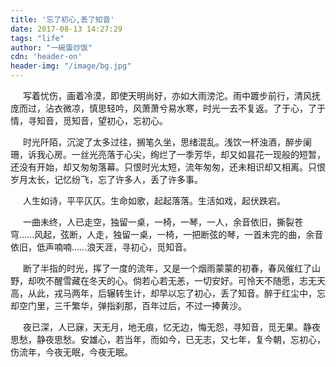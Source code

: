 ```yaml
---
title: '忘了初心,丢了知音'
date: 2017-08-13 14:27:29
tags: "life"
author: "一碗蛋炒饭"
cdn: 'header-on'
header-img: "/image/bg.jpg"
---
```

<span style="display:inline-block;width: 20px"></span>写着忧伤，画着冷漠，即使天明尚好，亦如大雨滂沱。雨中踱步前行，清风抚庞而过，沾衣微凉，慎思轻吟，风萧萧兮易水寒，时光一去不复返。了于心，了于情，寻知音，觅知音，望初心，忘初心。

<span style="display:inline-block;width: 20px"></span>时光阡陌，沉淀了太多过往，搁笔久坐，思绪混乱。浅饮一杯浊酒，醉步阑珊，诉我心房。一丝光亮落于心尖，绚烂了一季芳华，却又如昙花一现般的短暂，还没有开始，却又匆匆落幕。只恨时光太短，流年匆匆，还未相识却又相离。只恨岁月太长，记忆纷飞，忘了许多人，丢了许多事。

<span style="display:inline-block;width: 20px"></span>人生如诗，平平仄仄。生命如歌，起起落落。生活如戏，起伏跌宕。

<span style="display:inline-block;width: 20px"></span>一曲未终，人已走空，独留一桌，一椅，一琴，一人，余音依旧，撕裂苍穹……风起，弦断，人走，独留一桌，一椅，一把断弦的琴，一首未完的曲，余音依旧，低声喃喃……浪天涯，寻初心，觅知音。

<span style="display:inline-block;width: 20px"></span>断了半指的时光，挥了一度的流年，又是一个烟雨蒙蒙的初春，春风催红了山野，却吹不醒雪藏在冬天的心。倘若心若无恙，一切安好。可怜天不随愿，志无天高，从此，戎马两年，后辗转生计，却早以忘了初心，丢了知音。醉于红尘中，忘却空门里，三千繁华，弹指刹那，百年过后，不过一捧黄沙。

<span style="display:inline-block;width: 20px"></span>夜已深，人已寐，天无月，地无痕，忆无边，悔无怨，寻知音，觅无果。静夜思愁，静夜思愁。安雄心，若当年，而如今，已无志，又七年，复今朝，忘初心，伤流年，今夜无眠，今夜无眠。
